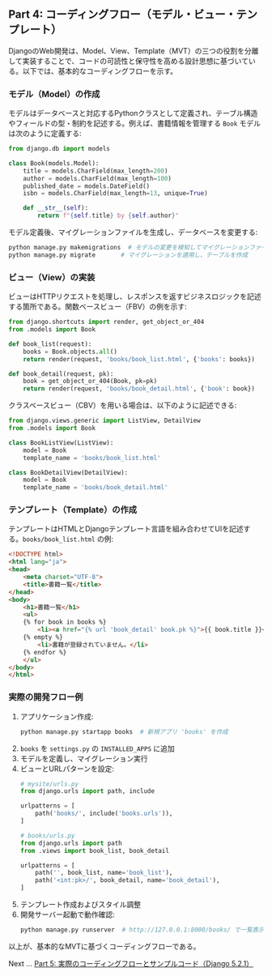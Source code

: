 ## Part 4: コーディングフロー（モデル・ビュー・テンプレート）

DjangoのWeb開発は、Model、View、Template（MVT）の三つの役割を分離して実装することで、コードの可読性と保守性を高める設計思想に基づいている。以下では、基本的なコーディングフローを示す。

### モデル（Model）の作成
モデルはデータベースと対応するPythonクラスとして定義され、テーブル構造やフィールドの型・制約を記述する。例えば、書籍情報を管理する `Book` モデルは次のように定義する:

```python
from django.db import models

class Book(models.Model):
    title = models.CharField(max_length=200)
    author = models.CharField(max_length=100)
    published_date = models.DateField()
    isbn = models.CharField(max_length=13, unique=True)

    def __str__(self):
        return f"{self.title} by {self.author}"
```

モデル定義後、マイグレーションファイルを生成し、データベースを変更する:

```bash
python manage.py makemigrations  # モデルの変更を検知してマイグレーションファイルを作成
python manage.py migrate       # マイグレーションを適用し、テーブルを作成
```

### ビュー（View）の実装
ビューはHTTPリクエストを処理し、レスポンスを返すビジネスロジックを記述する箇所である。関数ベースビュー（FBV）の例を示す:

```python
from django.shortcuts import render, get_object_or_404
from .models import Book

def book_list(request):
    books = Book.objects.all()
    return render(request, 'books/book_list.html', {'books': books})

def book_detail(request, pk):
    book = get_object_or_404(Book, pk=pk)
    return render(request, 'books/book_detail.html', {'book': book})
```

クラスベースビュー（CBV）を用いる場合は、以下のように記述できる:

```python
from django.views.generic import ListView, DetailView
from .models import Book

class BookListView(ListView):
    model = Book
    template_name = 'books/book_list.html'

class BookDetailView(DetailView):
    model = Book
    template_name = 'books/book_detail.html'
```

### テンプレート（Template）の作成
テンプレートはHTMLとDjangoテンプレート言語を組み合わせてUIを記述する。`books/book_list.html` の例:

```html
<!DOCTYPE html>
<html lang="ja">
<head>
    <meta charset="UTF-8">
    <title>書籍一覧</title>
</head>
<body>
    <h1>書籍一覧</h1>
    <ul>
    {% for book in books %}
        <li><a href="{% url 'book_detail' book.pk %}">{{ book.title }}</a> - {{ book.author }}</li>
    {% empty %}
        <li>書籍が登録されていません。</li>
    {% endfor %}
    </ul>
</body>
</html>
```

### 実際の開発フロー例
1. アプリケーション作成:
   ```bash
   python manage.py startapp books  # 新規アプリ 'books' を作成
   ```
2. `books` を `settings.py` の `INSTALLED_APPS` に追加
3. モデルを定義し、マイグレーション実行
4. ビューとURLパターンを設定:
   ```python
   # mysite/urls.py
   from django.urls import path, include

   urlpatterns = [
       path('books/', include('books.urls')),
   ]
   ```
   ```python
   # books/urls.py
   from django.urls import path
   from .views import book_list, book_detail

   urlpatterns = [
       path('', book_list, name='book_list'),
       path('<int:pk>/', book_detail, name='book_detail'),
   ]
   ```
5. テンプレート作成およびスタイル調整
6. 開発サーバー起動で動作確認:
   ```bash
   python manage.py runserver  # http://127.0.0.1:8000/books/ で一覧表示
   ```

以上が、基本的なMVTに基づくコーディングフローである。

Next ... [Part 5: 実際のコーディングフローとサンプルコード（Django 5.2.1）](part5.md)